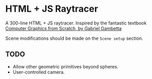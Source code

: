 # HTML + JS Raytracer

A 300-line HTML + JS raytracer. Inspired by the fantastic textbook [Computer Graphics from Scratch, by Gabriel Gambetta](https://www.amazon.com/Computer-Graphics-Scratch-Gabriel-Gambetta/dp/1718500769)

Scene modifications should be made on the `Scene setup` section.

## TODO

* Allow other geometric primitives beyond spheres.
* User-controlled camera.

